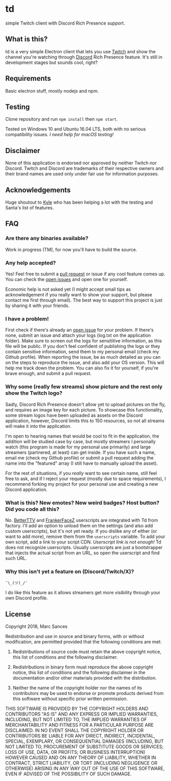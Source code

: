 # td

simple Twitch client with Discord Rich Presence support.

## What is this?

td is a very simple Electron client that lets you use [Twitch](https://www.twitch.tv/) and show the channel you're watching through [Discord](https://discordapp.com/) Rich Presence feature. It's still in development stages but sounds cool, right?

## Requirements

Basic electron stuff, mostly nodejs and npm.

## Testing

Clone repository and run ``npm install`` then ``npm start``. 

Tested on Windows 10 and Ubuntu 16.04 LTS, both with no serious compatibility issues. *I need help for macOS testing!*

## Disclaimer

None of this application is endorsed nor approved by neither Twitch nor Discord. Twitch and Discord are trademarks of their respective owners and their brand names are used only under fair use for information purposes.

## Acknowledgements

Huge shoutout to [Kyle](https://github.com/Racsr) who has been helping a lot with the testing and Santa's list of features.

## FAQ

### Are there any binaries available?

Work in progress (TM), for now you'll have to build the source.

### Any help accepted?

Yes! Feel free to submit a [pull request](https://github.com/marcsances/td/pulls) or issue if any cool feature comes up. You can check the [open issues](https://github.com/marcsances/td/issues) and open one for yourself.

Economic help is not asked yet (I might accept small tips as acknowledgement if you really want to show your support, but please contact me first through email). The best way to support this project is just by sharing it with your friends.

### I have a problem!

First check if there's already an [open issue](https://github.com/marcsances/td/issues) for your problem. If there's none, submit an issue and attach your logs (log.txt on the application folder). Make sure to screen out the logs for sensititive information, as this file will be public. If you don't feel confident of publishing the logs or they contain sensitive information, send them to my personal email (check my Github profile). When reporting the issue, be as much detailed as you can on the steps to reproduce the issue, and also add your OS version. This will help me track down the problem. You can also fix it for yourself, if you're brave enough, and submit a pull request.

### Why some (really few streams) show picture and the rest only show the Twitch logo?

Sadly, Discord Rich Presence doesn't allow yet to upload pictures on the fly, and requires an image key for each picture. To showcase this functionality, some stream logos have been uploaded as assets on the Discord application, however, Discord limits this to 150 resources, so not all streams will make it into the application.

I'm open to hearing names that would be cool to fit in the application, the addition will be studied case by case, but mostly streamers I personally watch (this program is made for my personal use primarily) and large streamers (partnered, at least) can get inside. If you have such a name, email me (check my Github profile) or submit a pull request adding the name into the "featured" array (I still have to manually upload the asset).

For the rest of situations, if you _really_ want to see certain name, still feel free to ask, and if I reject your request (mostly due to space requirements), I recommend forking my project for your personal use and creating a new Discord application.

### What is this? New emotes? New weird badges? Host button? Did you code all this?

No. [BetterTTV](https://nightdev.com/betterttv/) and [FrankerFaceZ](https://www.frankerfacez.com/) userscripts are integrated with Td from factory. I'll add an option to unload them on the settings (and also add custom userscripts), but it's not yet ready. If you dislike any of either (or want to add more), remove them from the ``userscripts`` variable. To add your own script, add a link to your script CDN. _Userscript link is not enough!_ Td does not recognize userscripts. Usually userscripts are just a bootstrapper that injects the actual script from an URL, so open the userscript and find such URL.

### Why this isn't yet a feature on (Discord/Twitch/X)?

``¯\_(ツ)_/¯``

I do like this feature as it allows streamers get more visibility through your own Discord profile.

## License

Copyright 2018, Marc Sances

Redistribution and use in source and binary forms, with or without modification, are permitted provided that the following conditions are met:

1. Redistributions of source code must retain the above copyright notice, this list of conditions and the following disclaimer.

2. Redistributions in binary form must reproduce the above copyright notice, this list of conditions and the following disclaimer in the documentation and/or other materials provided with the distribution.

3. Neither the name of the copyright holder nor the names of its contributors may be used to endorse or promote products derived from this software without specific prior written permission.

THIS SOFTWARE IS PROVIDED BY THE COPYRIGHT HOLDERS AND CONTRIBUTORS "AS IS" AND ANY EXPRESS OR IMPLIED WARRANTIES, INCLUDING, BUT NOT LIMITED TO, THE IMPLIED WARRANTIES OF MERCHANTABILITY AND FITNESS FOR A PARTICULAR PURPOSE ARE DISCLAIMED. IN NO EVENT SHALL THE COPYRIGHT HOLDER OR CONTRIBUTORS BE LIABLE FOR ANY DIRECT, INDIRECT, INCIDENTAL, SPECIAL, EXEMPLARY, OR CONSEQUENTIAL DAMAGES (INCLUDING, BUT NOT LIMITED TO, PROCUREMENT OF SUBSTITUTE GOODS OR SERVICES; LOSS OF USE, DATA, OR PROFITS; OR BUSINESS INTERRUPTION) HOWEVER CAUSED AND ON ANY THEORY OF LIABILITY, WHETHER IN CONTRACT, STRICT LIABILITY, OR TORT (INCLUDING NEGLIGENCE OR OTHERWISE) ARISING IN ANY WAY OUT OF THE USE OF THIS SOFTWARE, EVEN IF ADVISED OF THE POSSIBILITY OF SUCH DAMAGE.
